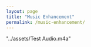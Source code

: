 ```yaml
---
layout: page
title: "Music Enhancement"
permalink: /music-enhancement/
---
```


"../assets/Test Audio.m4a"
